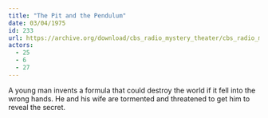 ```yaml
---
title: "The Pit and the Pendulum"
date: 03/04/1975
id: 233
url: https://archive.org/download/cbs_radio_mystery_theater/cbs_radio_mystery_theater-0201-0250.zip/cbs_radio_mystery_theater-0201-0250%2Fcbsrmt_0233_the_pit_and_the_pendulum.mp3
actors:
  - 25
  - 6
  - 27
---
```

A young man invents a formula that could destroy the world if it fell into the wrong hands. He and his wife are tormented and threatened to get him to reveal the secret.